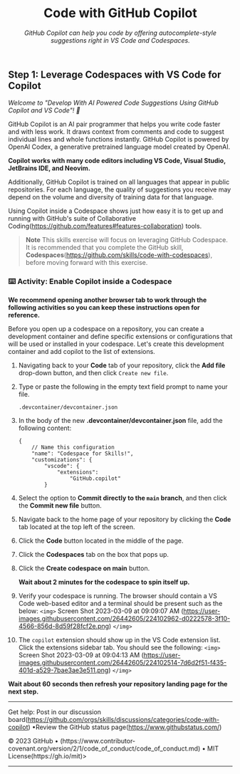<header>

<!--
  <<< Author notes: Course header >>>
  Read <https://skills.github.com/quickstart> for more information about how to build courses using this template.
  `<img>` Include a 1280×640 image, course name in sentence case, and a concise description in emphasis. 
`</img>` 
  `<img>`  In your repository settings: enable template repository, add your 1280×640 social image, auto delete head branches. `</img>` 
  Next to "About", add description & tags; disable releases, packages, & environments.
  Add your open source license, GitHub uses the MIT license.
-->

# Code with GitHub Copilot

_GitHub Copilot can help you code by offering autocomplete-style suggestions right in VS Code and Codespaces._
</header>

<footer>

<!--
  <<< Author notes: Step 1 >>>
  Choose 3-5 steps for your course.
  The first step is always the hardest, so pick something easy!
  Link to docs.github.com for further explanations.
  Encourage users to open new tabs for steps!
-->

## Step 1: Leverage Codespaces with VS Code for Copilot

_Welcome to "Develop With AI Powered Code Suggestions Using GitHub Copilot and VS Code"! :wave:_

GitHub Copilot is an AI pair programmer that helps you write code faster and with less work. It draws context from comments and code to suggest individual lines and whole functions instantly. GitHub Copilot is powered by OpenAI Codex, a generative pretrained language model created by OpenAI.

**Copilot works with many code editors including VS Code, Visual Studio, JetBrains IDE, and Neovim.**

Additionally, GitHub Copilot is trained on all languages that appear in public repositories. For each language, the quality of suggestions you receive may depend on the volume and diversity of training data for that language.

Using Copilot inside a Codespace shows just how easy it is to get up and running with GitHub's suite of Collaborative Coding(https://github.com/features#features-collaboration) tools.

> **Note**
> This skills exercise will focus on leveraging GitHub Codespace. It is recommended that you complete the GitHub skill, **Codespaces**(https://github.com/skills/code-with-codespaces), before moving forward with this exercise.

### :keyboard: Activity: Enable Copilot inside a Codespace

**We recommend opening another browser tab to work through the following activities so you can keep these instructions open for reference.**

Before you open up a codespace on a repository, you can create a development container and define specific extensions or configurations that will be used or installed in your codespace. Let's create this development container and add copilot to the list of extensions.

1. Navigating back to your **Code** tab of your repository, click the **Add file** drop-down button, and then click `Create new file`.
1. Type or paste the following in the empty text field prompt to name your file.
   ```
   .devcontainer/devcontainer.json
   ```
1. In the body of the new **.devcontainer/devcontainer.json** file, add the following content:
   ```
   {
       // Name this configuration
       "name": "Codespace for Skills!",
       "customizations": {
           "vscode": {
               "extensions": 
                   "GitHub.copilot"
           }
   ```
1. Select the option to **Commit directly to the `main` branch**, and then click the **Commit new file** button.
1. Navigate back to the home page of your repository by clicking the **Code** tab located at the top left of the screen.
1. Click the **Code** button located in the middle of the page.
1. Click the **Codespaces** tab on the box that pops up.
1. Click the **Create codespace on main** button.

   **Wait about 2 minutes for the codespace to spin itself up.**

1. Verify your codespace is running. The browser should contain a VS Code web-based editor and a terminal should be present such as the below:
   `<img>`  Screen Shot 2023-03-09 at 09:09:07 AM 
(https://user-images.githubusercontent.com/26442605/224102962-d0222578-3f10-4566-856d-8d59f28fcf2e.png) `</img>` 
1. The `copilot` extension should show up in the VS Code extension list. Click the extensions sidebar tab. You should see the following:
    `<img>` Screen Shot 2023-03-09 at 09:04:13 AM
(https://user-images.githubusercontent.com/26442605/224102514-7d6d2f51-f435-401d-a529-7bae3ae3e511.png) `</img>` 

**Wait about 60 seconds then refresh your repository landing page for the next step.**

<footer>

<!--
  <<< Author notes: Footer >>>
  Add a link to get support, GitHub status page, code of conduct, license link.
-->

---

Get help: Post in our discussion board(https://github.com/orgs/skills/discussions/categories/code-with-copilot) &bull;Review the GitHub status page(https://www.githubstatus.com/)

<p>&copy; 2023 GitHub &bull; 
<a aherf = Code of Conduct</a>(https://www.contributor-covenant.org/version/2/1/code_of_conduct/code_of_conduct.md) &bull; MIT License(https://gh.io/mit)>
</p>

---

</footer>
